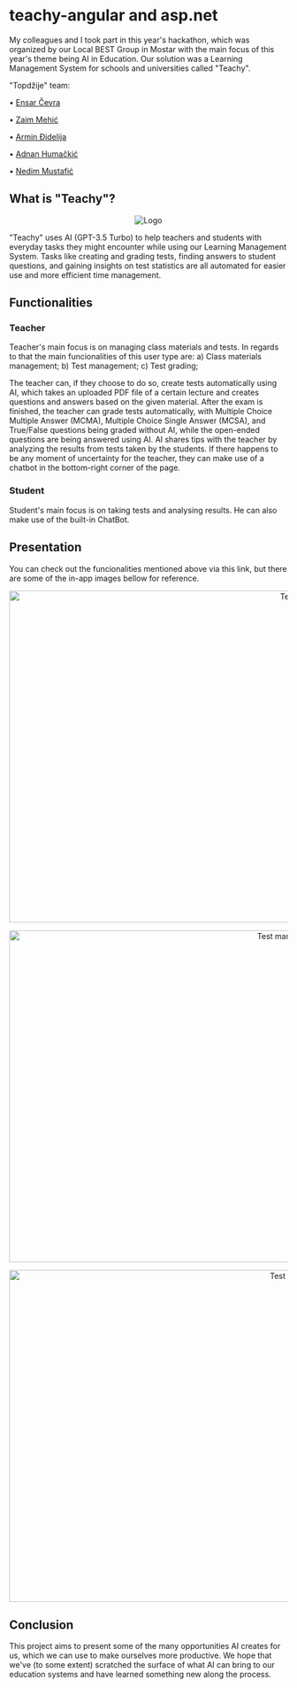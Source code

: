 # teachy-angular and asp.net
My colleagues and I took part in this year's hackathon, which was organized by our Local BEST Group in Mostar with the main focus of this year's theme being AI in Education. Our solution was a Learning Management System for schools and universities called "Teachy".

"Topdžije" team:

  • [Ensar Čevra](https://github.com/EnsarCevra)
  
  • [Zaim Mehić](https://github.com/zmehic)
  
  • [Armin Đidelija](https://github.com/ArminDjidelija)
  
  • [Adnan Humačkić](https://github.com/AdnanHumackic)
  
  • [Nedim Mustafić](https://github.com/nddim)

## What is "Teachy"?

<p align="center">
  <img src="https://github.com/zmehic/teachy-angular-asp.net/assets/60481114/202ef656-f8ef-4d6f-bc80-e72d84c797aa" alt="Logo">
</p>

"Teachy" uses AI (GPT-3.5 Turbo) to help teachers and students with everyday tasks they might encounter while using our Learning Management System. Tasks like creating and grading tests, finding answers to student questions, and gaining insights on test statistics are all automated for easier use and more efficient time management.

## Functionalities

### Teacher
Teacher's main focus is on managing class materials and tests. In regards to that the main funcionalities of this user type are:
  a) Class materials management;
  b) Test management;
  c) Test grading;

The teacher can, if they choose to do so, create tests automatically using AI, which takes an uploaded PDF file of a certain lecture and creates questions and answers based on the given material. After the exam is finished, the teacher can grade tests automatically, with Multiple Choice Multiple Answer (MCMA), Multiple Choice Single Answer (MCSA), and True/False questions being graded without AI, while the open-ended questions are being answered using AI. AI shares tips with the teacher by analyzing the results from tests taken by the students. If there happens to be any moment of uncertainty for the teacher, they can make use of a chatbot in the bottom-right corner of the page.

### Student
Student's main focus is on taking tests and analysing results. He can also make use of the built-in ChatBot.

## Presentation
You can check out the funcionalities mentioned above via this link, but there are some of the in-app images bellow for reference.

<p align="center">
  <img src="https://github.com/zmehic/teachy-angular-asp.net/assets/60481114/8fca36ba-cd4a-44b6-91d9-84973e62c084" alt="Tests" width="1000" height="600">
</p>

<p align="center">
  <img src="https://github.com/zmehic/teachy-angular-asp.net/assets/60481114/b79e0f04-fd7e-4602-ae8f-e11c51d30804" alt="Test management" width="1000" height="600">
</p>

<p align="center">
  <img src="https://github.com/zmehic/teachy-angular-asp.net/assets/60481114/531ab320-296e-4daf-b9d5-e5a0de0f10c6" alt="Test taking" width="1000" height="600">
</p>

## Conclusion
This project aims to present some of the many opportunities AI creates for us, which we can use to make ourselves more productive. We hope that we've (to some extent) scratched the surface of what AI can bring to our education systems and have learned something new along the process.


